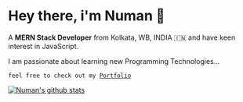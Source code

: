 # Hey there, i'm Numan 👋
>
A **MERN Stack Developer** from Kolkata, WB, INDIA 🇮🇳 and have keen interest in JavaScript.
>
I am passionate about learning new Programming Technologies...
>
<code>feel free to check out my [Portfolio](https://mdnmnahmed.github.io/portfolio/)</code>
>
<!--  ![Numan Ahmed](https://raw.githubusercontent.com/mdnmnahmed/mdnmnahmed/master/profile%20pic.jpg) -->
>
>
[![Numan's github stats](https://github-readme-stats.vercel.app/api?username=mdnmnahmed)](https://github.com/mdnmnahmed/github-readme-stats)
